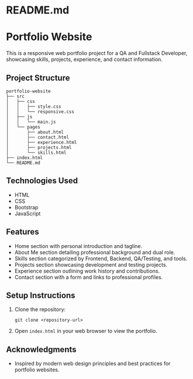 # README.md

# Portfolio Website

This is a responsive web portfolio project for a QA and Fullstack Developer, showcasing skills, projects, experience, and contact information.

## Project Structure

```
portfolio-website
├── src
│   ├── css
│   │   ├── style.css
│   │   └── responsive.css
│   ├── js
│   │   └── main.js
│   └── pages
│       ├── about.html
│       ├── contact.html
│       ├── experience.html
│       ├── projects.html
│       └── skills.html
├── index.html
└── README.md
```

## Technologies Used

- HTML
- CSS
- Bootstrap
- JavaScript

## Features

- Home section with personal introduction and tagline.
- About Me section detailing professional background and dual role.
- Skills section categorized by Frontend, Backend, QA/Testing, and tools.
- Projects section showcasing development and testing projects.
- Experience section outlining work history and contributions.
- Contact section with a form and links to professional profiles.

## Setup Instructions

1. Clone the repository:
   ```
   git clone <repository-url>
   ```
2. Open `index.html` in your web browser to view the portfolio.

## Acknowledgments

- Inspired by modern web design principles and best practices for portfolio websites.